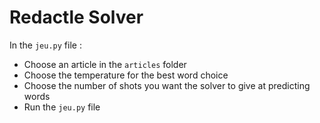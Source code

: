 # Redactle Solver

In the `jeu.py` file :
- Choose an article in the `articles` folder
- Choose the temperature for the best word choice
- Choose the number of shots you want the solver to give at predicting words
- Run the `jeu.py` file
